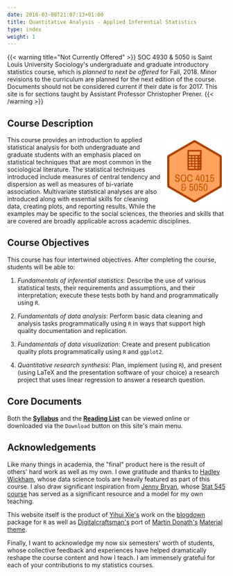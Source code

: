 ```yaml
---
date: 2016-03-08T21:07:13+01:00
title: Quantitative Analysis - Applied Inferential Statistics
type: index
weight: 1
---
```


{{< warning title="Not Currently Offered" >}}
SOC 4930 & 5050 is Saint Louis University Sociology's undergraduate and graduate introductory statistics course, which is *planned to next be offered* for Fall, 2018. Minor revisions to the curriculum are planned for the next edition of the course. Documents should not be considered current if their date is for 2017. This site is for sections taught by Assistant Professor Christopher Prener. 
{{< /warning >}}

## Course Description
<img src="/images/logo.png" align="right" />
This course provides an introduction to applied statistical analysis for both undergraduate and graduate students with an emphasis placed on statistical techniques that are most common in the sociological literature. The statistical techniques introduced include measures of central tendency and dispersion as well as measures of bi-variate association. Multivariate statistical analyses are also introduced along with essential skills for cleaning data, creating plots, and reporting results. While the examples may be specific to the social sciences, the theories and skills that are covered are broadly applicable across academic disciplines.

## Course Objectives
This course has four intertwined objectives. After completing the course, students will be able to:

1. *Fundamentals of inferential statistics*:  Describe the use of various statistical tests, their requirements and assumptions, and their interpretation; execute these tests both by hand and programmatically using `R`.

2. *Fundamentals of data analysis*:  Perform basic data cleaning and analysis tasks programmatically using `R` in ways that support high quality documentation and replication.

3. *Fundamentals of data visualization*:  Create and present publication quality plots programmatically using `R` and `ggplot2`.

4. *Quantitative research synthesis*:  Plan, implement (using `R`), and present (using LaTeX and the presentation software of your choice) a research project that uses linear regression to answer a research question. 


## Core Documents
Both the [**Syllabus**](https://github.com/slu-soc5050/Core-Documents/blob/master/syllabus.pdf) and the [**Reading List**](https://github.com/slu-soc5050/Core-Documents/blob/master/reading-list.pdf) can be viewed online or downloaded via the `Download` button on this site's main menu.

## Acknowledgements

Like many things in academia, the "final" product here is the result of others' hard work as well as my own. I owe gratitude and thanks to [Hadley Wickham](http://hadley.nz), whose data science tools are heavily featured as part of this course. I also draw significant inspiration from [Jenny Bryan](https://www.stat.ubc.ca/~jenny/), whose [Stat 545 course](http://stat545.com) has served as a significant resource and a model for my own teaching. 

This website itself is the product of [Yihui Xie's](https://yihui.name) work on the [blogdown](https://bookdown.org/yihui/blogdown/) package for `R` as well as [Digitalcraftsman's](https://github.com/digitalcraftsman) port of [Martin Donath's](https://github.com/squidfunk) [Material theme](https://github.com/squidfunk/mkdocs-material).

Finally, I want to acknowledge my now six semesters' worth of students, whose collective feedback and experiences have helped dramatically reshape the course content and how I teach. I am immensely grateful for each of your contributions to my statistics courses.


